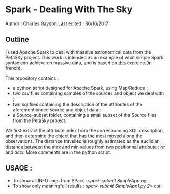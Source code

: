 # Spark - Dealing With The Sky
Author : Charles Gaydon
Last edited : 30/10/2017

## Outline

I used Apache Spark to deal with massive astronomical data from the PetaSKy project. 
This work is intended as an example of what simple Spark syntax can achieve on massive data, and is based on [this]() exercice (in french).

This repository contains :

- a python script designed for Apache Spark, using Map/Reduce ;
- two csv files containing samples of the sources and object we deal with ;
- two sql files containing the description of the  attributes of the aforementionned source and object data ;
- a Source-subset folder, containing a small subset of the Source files from the PetaSky project. 

 We first extract the attribute index from the corresponding SQL description, and then determine the object that has the most moved along the observations. 
 The distance travelled is roughly estimated as the euclidian distance between the max and min values from two positionnal attribute : *ra* and *decl*.
 More comments are in the python script.
 
## USAGE : 

- To show all INFO lines from SPark : *spark-submit SimpleApp.py*;
- To show only meaningfull results : *spark-submit SimpleApp1.py 2> out*.
